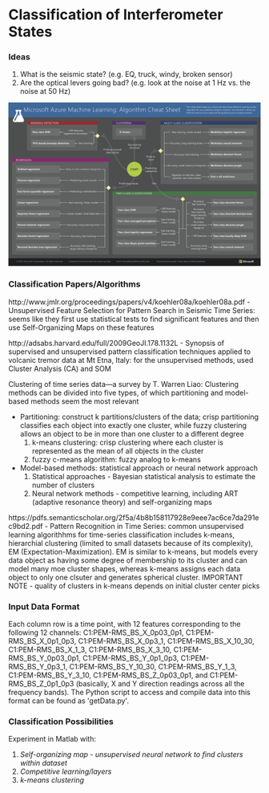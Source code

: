 # Classification of Interferometer States



### Ideas

1. What is the seismic state? (e.g. EQ, truck, windy, broken sensor)
1. Are the optical levers going bad? (e.g. look at the noise at 1 Hz vs. the noise at 50 Hz)

![ML Cheat Sheet](microsoft-machine-learning-algorithm-cheat-sheet-v6.png?raw=true "Title")


### Classification Papers/Algorithms
<p>http://www.jmlr.org/proceedings/papers/v4/koehler08a/koehler08a.pdf - Unsupervised Feature Selection for Pattern Search in Seismic Time Series: seems like they first use statistical tests to find significant features and then use Self-Organizing Maps on these features</p>
<p>http://adsabs.harvard.edu/full/2009GeoJI.178.1132L - Synopsis of supervised and unsupervised pattern classification techniques applied to volcanic tremor data at Mt Etna, Italy: for the unsupervised methods, used Cluster Analysis (CA) and SOM
</p>
<p>Clustering of time series data—a survey by T. Warren Liao: 
Clustering methods can be divided into five types, of which partitioning and model-based methods seem the most relevant
  <ul>
  <li>Partitioning: construct k partitions/clusters of the data; crisp partitioning classifies each object into exactly one     
  cluster, while fuzzy clustering allows an object to be in more than one cluster to a different degree
  <ol>
    <li> k-means clustering: crisp clustering where each cluster is represented as the mean of all objects in the cluster</li>
    <li>fuzzy c-means algorithm: fuzzy analog to k-means</li>
  </ol>
  </li>
  <li>Model-based methods: statistical approach or neural network approach
  <ol>
  <li>Statistical approaches - Bayesian statistical analysis to estimate the number of clusters</li>
  <li>Neural network methods - competitive learning, including ART (adaptive resonance theory) and self-organizing maps</li>
  </ol>
  </li>
  </ul>
</p>
<p> https://pdfs.semanticscholar.org/2f5a/4b8b158117928e9eee7ac6ce7da291ec9bd2.pdf - Pattern Recognition in Time Series: common unsupervised learning algorithhms for time-series classification includes k-means, hierarchial clustering (limited to small datasets because of its complexity), EM (Expectation-Maximization). EM is similar to k-means, but models every data object as having some degree of membership to its cluster and can model many moe cluster shapes, whereas k-means assigns each data object to only one clsuter and generates spherical cluster. IMPORTANT NOTE - quality of clusters in k-means depends on initial cluster center picks</p>

### Input Data Format

Each column row is a time point, with 12 features corresponding to the following 12 channels: C1:PEM-RMS_BS_X_0p03_0p1, C1:PEM-RMS_BS_X_0p1_0p3, C1:PEM-RMS_BS_X_0p3_1, C1:PEM-RMS_BS_X_10_30, C1:PEM-RMS_BS_X_1_3, C1:PEM-RMS_BS_X_3_10, C1:PEM-RMS_BS_Y_0p03_0p1, C1:PEM-RMS_BS_Y_0p1_0p3, C1:PEM-RMS_BS_Y_0p3_1, C1:PEM-RMS_BS_Y_10_30, C1:PEM-RMS_BS_Y_1_3, C1:PEM-RMS_BS_Y_3_10, C1:PEM-RMS_BS_Z_0p03_0p1, and C1:PEM-RMS_BS_Z_0p1_0p3 (basically, X and Y direction readings across all the frequency bands). The Python script to access and compile data into this format can be found as 'getData.py'. 


### Classification Possibilities
<p> Experiment in Matlab with: </p>
<ol>
<li><em>Self-organizing map - unsupervised neural network to find clusters within dataset</em></li>

<li><em>Competitive learning/layers</em></li>
<li><em>k-means clustering</em></li>
</ol>
